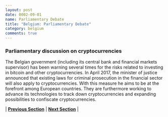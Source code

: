 ```yaml
---
layout: post
date: 0002-09-01
name: Parliamentary Debate
title: "Belgium: Parliamentary Debate"
category: belgium
comments: true
---
```


### Parliamentary discussion on cryptocurrencies
The Belgian government (including its central bank and financial markets supervisor) has been warning several times for the risks related to investing in bitcoin and other cryptocurrencies. In April 2017, the minister of justice announced that existing laws for criminal prosecution in the financial sector will also apply to cryptocurrencies. With this measure he aims to be at the forefront among European countries. They are furthermore working to advance its technologies to track down cryptocurrencies and expanding possibilities to confiscate cryptocurrencies.




| **[Previous Section]( https://neo-project.github.io/global-blockchain-compliance-hub//belgium/belgium-tax-and-auditing-requirements.html)** | **[Next Section]( https://neo-project.github.io/global-blockchain-compliance-hub//belgium/belgium-laws-token-sales.html)** |
